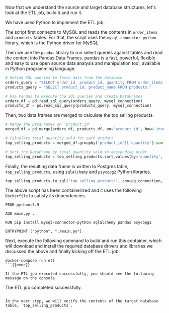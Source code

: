 Now that we understand the source and target database structures, let's look at the ETL job, build it and run it.

We have used Python to implement the ETL job.

The script first connects to MySQL and reads the contents in `order_items` and `products` tables. For that, the script uses the `mysql-connector-python` library, which is the Python driver for MySQL.

Then we use the `pandas` library to run select queries against tables and read the content into Pandas Data Frames. pandas is a fast, powerful, flexible and easy to use open source data analysis and manipulation tool, available in Python programming language.

```python
# Define SQL queries to fetch data from the database
orders_query = "SELECT order_id, product_id, quantity FROM order_items;"
products_query = "SELECT product_id, product_name FROM products;"

# Use Pandas to execute the SQL queries and create DataFrames
orders_df = pd.read_sql_query(orders_query, mysql_connection)
products_df = pd.read_sql_query(products_query, mysql_connection)
```

Then, two data frames are merged to calculate the top selling products.

```python
# Merge the DataFrames on 'product_id'
merged_df = pd.merge(orders_df, products_df, on='product_id', how='inner')

# Calculate total quantity sold for each product
top_selling_products = merged_df.groupby('product_id')['quantity'].sum().reset_index()

# Sort the DataFrame by total quantity sold in descending order
top_selling_products = top_selling_products.sort_values(by='quantity', ascending=False)
```

Finally, the resulting data frame is written to Postgres table, `top_selling_products`, using `sqlalchemy` and `psycopg2` Python libraries.

```python
top_selling_products.to_sql('top_selling_products', con=pg_connection, if_exists='replace', index=False)
```

The above script has been containerized and it uses the following `Dockerfile` to satisfy its dependencies.

```
FROM python:3.9

ADD main.py .

RUN pip install mysql-connector-python sqlalchemy pandas psycopg2

ENTRYPOINT ["python", "./main.py"]
```

Next, execute the following command to build and run this container, which will download and install the required database drivers and libraries we discussed the above and finally kicking off the ETL job.

```
docker-compose run etl
```{{exec}}

If the ETL job executed successfully, you should see the following message on the console.

```
The ETL job completed successfully.
```

In the next step, we will verify the contents of the target database table, `top_selling_products`.